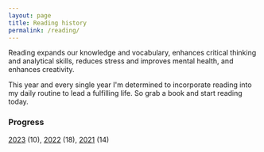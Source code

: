 ```yaml
---
layout: page
title: Reading history
permalink: /reading/
---
```


Reading expands our knowledge and vocabulary, enhances critical thinking and analytical skills, reduces stress and improves mental health, and enhances creativity.

This year and every single year I'm determined to incorporate reading into my daily routine to lead a fulfilling life. So grab a book and start reading today.

### Progress
[2023](/reading/2023) (10), [2022](/reading/2022) (18), [2021](/reading/2021) (14)


